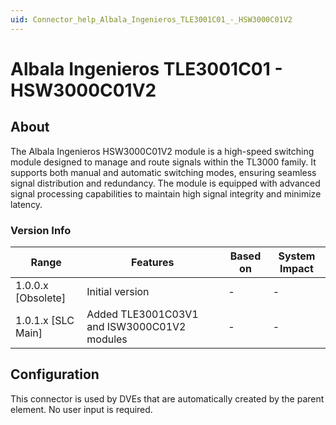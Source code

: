 ```yaml
---
uid: Connector_help_Albala_Ingenieros_TLE3001C01_-_HSW3000C01V2
---
```


# Albala Ingenieros TLE3001C01 - HSW3000C01V2

## About

The Albala Ingenieros HSW3000C01V2 module is a high-speed switching module designed to manage and route signals within the TL3000 family. It supports both manual and automatic switching modes, ensuring seamless signal distribution and redundancy. The module is equipped with advanced signal processing capabilities to maintain high signal integrity and minimize latency.

### Version Info

| Range              | Features                                    | Based on | System Impact |
|--------------------|---------------------------------------------|----------|---------------|
| 1.0.0.x [Obsolete] | Initial version                             | -        | -             |
| 1.0.1.x [SLC Main] | Added TLE3001C03V1 and ISW3000C01V2 modules | -        | -             |

## Configuration

This connector is used by DVEs that are automatically created by the parent element. No user input is required.
